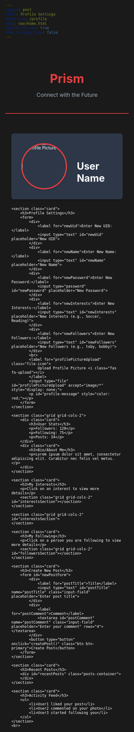 ```yaml
---
layout: post
title: Profile Settings
permalink: /profile
menu: nav/home.html
search_exclude: true
show_reading_time: false
---
```


<style>
    * {
        margin: 0;
        padding: 0;
        box-sizing: border-box;
    }

    html {
        font-family: 'Roboto', sans-serif;
        background-color: #1a1a1a;
        color: #ffffff;
    }

    .container {
        width: 90%;
        max-width: 1200px;
        margin: 0 auto;
        padding-top: 2rem;
    }

    .page-header {
        text-align: center;
        margin-bottom: 2rem;
        padding: 2rem 0;
        border-bottom: 2px solid #e53e3e;
    }

    .page-header h1 {
        font-size: 2.5rem;
        font-weight: bold;
        color: #e53e3e;
        margin-bottom: 0.5rem;
    }

    .page-header p {
        color: #a0aec0;
        font-size: 1.1rem;
    }

    .profile {
        display: flex;
        align-items: center;
        margin-bottom: 24px;
        background-color: #2d3748;
        padding: 2rem;
        border-radius: 8px;
        box-shadow: 0 4px 6px rgba(0, 0, 0, 0.1);
    }

    .profile img {
        width: 150px;
        height: 150px;
        border-radius: 50%;
        border: 4px solid #e53e3e;
        margin-right: 2rem;
        box-shadow: 0 2px 4px rgba(0, 0, 0, 0.2);
    }

    .profile div h2 {
        font-size: 2rem;
        font-weight: bold;
        color: #ffffff;
        margin-bottom: 0.5rem;
    }

    .card {
        background-color: #2d3748;
        padding: 1.5rem;
        border-radius: 8px;
        margin-bottom: 1.5rem;
        box-shadow: 0 4px 6px rgba(0, 0, 0, 0.1);
    }

    .card h3 {
        font-size: 1.5rem;
        font-weight: 600;
        color: #e53e3e;
        margin-bottom: 1.5rem;
        border-bottom: 2px solid #e53e3e;
        padding-bottom: 0.5rem;
    }

    form div {
        margin-bottom: 1rem;
    }

    label {
        display: block;
        margin-bottom: 0.5rem;
        color: #a0aec0;
    }

    input[type="text"],
    input[type="password"] {
        width: 100%;
        padding: 0.75rem;
        border-radius: 4px;
        border: 1px solid #4a5568;
        background-color: #1a202c;
        color: #ffffff;
        margin-bottom: 1rem;
    }

    input[type="text"]:focus,
    input[type="password"]:focus {
        outline: none;
        border-color: #e53e3e;
        box-shadow: 0 0 0 2px rgba(229, 62, 62, 0.2);
    }

    .file-icon {
        display: inline-block;
        padding: 0.75rem 1.5rem;
        background-color: #e53e3e;
        color: white;
        border-radius: 4px;
        cursor: pointer;
        transition: background-color 0.2s;
    }

    .file-icon:hover {
        background-color: #c53030;
    }

    #profile-message {
        margin-top: 1rem;
        padding: 0.75rem;
        border-radius: 4px;
        font-weight: 500;
    }

    .grid {
        display: grid;
        gap: 16px;
        margin-bottom: 24px;
    }

    .grid-cols-2 {
        grid-template-columns: repeat(2, 1fr);
    }

    .card img {
        width: 100%;
        border-radius: 8px;
        transition: transform 0.3s ease-in-out;
    }

    .card img:hover {
        transform: scale(1.05);
    }

    .card p {
        margin-top: 8px;
    }

    ul {
        list-style: none;
    }

    ul li {
        margin: 8px 0;
    }

    .input-field {
        width: 100%;
        padding: 0.75rem;
        margin-bottom: 1rem;
        border: 2px solid #e53e3e;
        border-radius: 6px;
        background-color: #1a1a1a;
        color: #ffffff;
        font-size: 1rem;
        transition: border-color 0.3s ease;
    }

    .input-field:focus {
        outline: none;
        border-color: #fc8181;
        box-shadow: 0 0 0 2px rgba(229, 62, 62, 0.2);
    }

    textarea.input-field {
        resize: vertical;
        min-height: 100px;
    }

    .btn-primary {
        background-color: #e53e3e;
        color: white;
        padding: 0.75rem 1.5rem;
        border: none;
        border-radius: 6px;
        font-size: 1rem;
        cursor: pointer;
        transition: background-color 0.3s ease;
    }

    .btn-primary:hover {
        background-color: #c53030;
    }

    #newPostForm {
        display: flex;
        flex-direction: column;
        gap: 1rem;
    }

    #newPostForm label {
        color: #a0aec0;
        font-size: 1rem;
        margin-bottom: 0.5rem;
        display: block;
    }

    .posts-container {
        display: flex;
        flex-direction: column;
        gap: 1rem;
        max-height: 500px;
        overflow-y: auto;
    }

    .message-bubble {
        background-color: #2d3748;
        padding: 1rem;
        border-radius: 8px;
        margin: 0;
        border-left: 3px solid #e53e3e;
    }

    .post-title {
        font-weight: bold;
        color: #e53e3e;
        margin-bottom: 0.5rem;
    }

    .post-comment {
        color: #ffffff;
    }
</style>

<div class="page-header">
    <h1>Prism</h1>
    <p>Connect with the Future</p>
</div>

<div class="container">
    <section class="profile">
        <img src="https://placehold.co/150x150" alt="Profile Picture" id="profilePicture">
        <div>
            <h2 id="username">User Name</h2>
        </div>
    </section>

    <section class="card">
        <h3>Profile Settings</h3>
        <form>
            <div>
                <label for="newUid">Enter New UID:</label>
                <input type="text" id="newUid" placeholder="New UID">
            </div>
            <div>
                <label for="newName">Enter New Name:</label>
                <input type="text" id="newName" placeholder="New Name">
            </div>
            <div>
                <label for="newPassword">Enter New Password:</label>
                <input type="password" id="newPassword" placeholder="New Password">
            </div>
            <div>
                <label for="newInterests">Enter New Interests:</label>
                <input type="text" id="newInterests" placeholder="New Interests (e.g., Soccer, Reading)">
            </div>
            <div>
                <label for="newFollowers">Enter New Followers:</label>
                <input type="text" id="newFollowers" placeholder="New Followers (e.g., toby, bobby)">
            </div>
            <br>
            <label for="profilePictureUpload" class="file-icon">
                Upload Profile Picture <i class="fas fa-upload"></i>
            </label>
            <input type="file" id="profilePictureUpload" accept="image/*" style="display: none;">
            <p id="profile-message" style="color: red;"></p>
        </form>
    </section>

    <section class="grid grid-cols-2">
        <div class="card">
            <h3>User Stats</h3>
            <p>Followers: 120</p>
            <p>Following: 75</p>
            <p>Posts: 34</p>
        </div>
        <div class="card">
            <h3>Bio/About Me</h3>
            <p>Lorem ipsum dolor sit amet, consectetur adipiscing elit. Curabitur nec felis vel metus.</p>
        </div>
    </section>

    <section class="card">
        <h3>My Interests</h3>
        <p>Click on an interest to view more details</p>
        <section class="grid grid-cols-2" id="interestsSection"></section>
    </section>

    <section class="grid grid-cols-2" id="interestsSection">
    </section>

    <section class="card">
        <h3>My Following</h3>
        <p>Click on a person you are following to view more details</p>
        <section class="grid grid-cols-2" id="followersSection"></section>
    </section>
    
    <section class="card">
        <h3>Create New Post</h3>
        <form id="newPostForm">
            <div>
                <label for="postTitle">Title</label>
                <input type="text" id="postTitle" name="postTitle" class="input-field" placeholder="Enter post title">
            </div>
            <div>
                <label for="postComment">Comment</label>
                <textarea id="postComment" name="postComment" class="input-field" placeholder="Enter your comment" rows="4"></textarea>
            </div>
            <button type="button" onclick="createPost()" class="btn btn-primary">Create Post</button>
        </form>
    </section>

    <section class="card">
        <h3>Recent Posts</h3>
        <div id="recentPosts" class="posts-container">
        </div>
    </section>

    <section class="card">
        <h3>Activity Feed</h3>
        <ul>
            <li>User1 liked your post</li>
            <li>User2 commented on your photo</li>
            <li>User3 started following you</li>
        </ul>
    </section>
    <br>
</div>

<script type="module">
import { pythonURI, fetchOptions } from '{{site.baseurl}}/assets/js/api/config.js';

function createInterestCards(interests) {
    const interestsSection = document.getElementById('interestsSection');
    interestsSection.innerHTML = '';
    
    if (!interests || interests.length === 0) {
        const placeholderInterests = ['Gaming', 'Reading', 'Music', 'Art'];
        placeholderInterests.forEach((interest, index) => {
            const card = document.createElement('div');
            card.className = 'card';
            card.innerHTML = `
                <h4>${interest}</h4>
                <img src="https://placehold.co/300x200/d34e3f/a3adbf/png?text=${interest}" alt="${interest}">
                <button onclick="deleteInterest('${interest}')">Delete</button>
                <button onclick="editInterest('${interest}')">Edit</button>
            `;
            interestsSection.appendChild(card);
        });
        return;
    }

    interests.forEach(interest => {
        const card = document.createElement('div');
        card.className = 'card';
        card.innerHTML = `
            <h4>${interest}</h4>
            <img src="https://placehold.co/300x200/d34e3f/a3adbf/png?text=${interest}" alt="${interest}">
            <button onclick="deleteInterest('${interest}')">Delete</button>
            <button onclick="editInterest('${interest}')">Edit</button>
        `;
        interestsSection.appendChild(card);
    });
}

function createFollowerCards(followers) {
    const followersSection = document.getElementById('followersSection');
    followersSection.innerHTML = '';
    
    if (!followers || followers.length === 0) {
        const placeholderFollowers = ['Gaming', 'Reading', 'Music', 'Art'];
        placeholderFollowers.forEach((follower, index) => {
            const card = document.createElement('div');
            card.className = 'card';
            card.innerHTML = `
                <h4>${follower}</h4>
                <img src="https://placehold.co/300x200/218f66/a3adbf/png?text=${interest}" alt="${interest}">
            `;
            followersSection.appendChild(card);
        });
        return;
    }

    followers.forEach(follower => {
        const card = document.createElement('div');
        card.className = 'card';
        card.innerHTML = `
            <h4>${follower}</h4>
            <img src="https://placehold.co/300x200/218f66/a3adbf/png?text=${follower}" alt="${follower}">
        `;
        followersSection.appendChild(card);
    });
}

async function updateUserInfo() {
    try {
        const response = await fetch(pythonURI + "/api/user", {
            ...fetchOptions,
            method: 'GET'
        });
        const data = await response.json();
        
        document.getElementById('username').textContent = data.name || 'User Name';
        
        if (data.pfp) {
            document.getElementById('profilePicture').src = data.pfp;
        }
        
        const interestsResponse = await fetch(pythonURI + "/api/interests", {
            ...fetchOptions,
            method: 'GET'
        });
        const interestsData = await interestsResponse.json();
        const interests = interestsData ? interestsData.split(',').map(i => i.trim()).filter(i => i) : [];
        createInterestCards(interests);

        const followers = data.followers ? data.followers.split(',').map(i => i.trim()).filter(i => i) : [];
        createFollowerCards(followers);

    } catch (error) {
        console.error('Error fetching user info:', error);
    }
}

document.addEventListener('DOMContentLoaded', updateUserInfo);

async function fetchProfilePicture() {
    try {
        const response = await fetch(pythonURI + "/api/id/pfp", fetchOptions);
        if (!response.ok) {
            throw new Error('Failed to fetch profile picture');
        }
        const data = await response.json();
        if (data && data.pfp) {
            document.getElementById('profilePicture').src = `data:image/jpeg;base64,${data.pfp}`;
        }
    } catch (error) {
        console.error('Error fetching profile picture:', error);
        showError('Error fetching profile picture');
    }
}

function setPlaceholders(userData) {
    const uidInput = document.getElementById('newUid');
    const nameInput = document.getElementById('newName');
    const interestsInput = document.getElementById('newInterests');
    const followersInput = document.getElementById('newFollowers');

    if (userData.uid) uidInput.placeholder = userData.uid;
    if (userData.name) nameInput.placeholder = userData.name;
    if (userData.followers) followersInput.placeholder = userData.followers;
}

async function updateProfile(field, value) {
    try {
        if (field === 'interests' && value) {
            const response = await fetch(pythonURI + "/api/user", fetchOptions);
            const userData = await response.json();
            const currentInterests = userData.interests ? userData.interests.split(',').map(i => i.trim()) : [];
            const newInterests = value.split(',').map(i => i.trim());
            const combinedInterests = [...new Set([...currentInterests, ...newInterests])];
            value = combinedInterests.join(', ');

            const updateResponse = await fetch(pythonURI + "/api/interests", {
                ...fetchOptions,
                method: 'PUT',
                body: JSON.stringify({ interests: value })
            });

            if (!updateResponse.ok) {
                throw new Error('Failed to update interests');
            }

            showError('Interests updated successfully', 'green');
            updateUserInfo();
            return;
        }

        if (field === 'followers' && value) {
            const response = await fetch(pythonURI + "/api/user", fetchOptions);
            const userData = await response.json();
            const currentFollowers = userData.followers ? userData.followers.split(',').map(i => i.trim()) : [];
            const newFollowers = value.split(',').map(i => i.trim());
            const combinedFollowers = [...new Set([...currentFollowers, ...newFollowers])];
            value = combinedFollowers.join(', ');
        }

        const response = await fetch(pythonURI + "/api/user", {
            ...fetchOptions,
            method: 'PUT',
            body: JSON.stringify({
                [field]: value
            })
        });

        if (!response.ok) {
            throw new Error('Failed to update profile');
        }

        showError('Profile updated successfully', 'green');
        updateUserInfo();
    } catch (error) {
        console.error('Error updating profile:', error);
        showError('Error updating profile');
    }
}

async function deleteInterest(interest) {
    try {
        const response = await fetch(pythonURI + "/api/interests", {
            ...fetchOptions,
            method: 'DELETE',
            body: JSON.stringify({ interest: interest })
        });

        if (!response.ok) {
            throw new Error('Failed to delete interest');
        }

        showError('Interest deleted successfully', 'green');
        updateUserInfo();
    } catch (error) {
        console.error('Error deleting interest:', error);
        showError('Error deleting interest');
    }
}

window.deleteInterest = deleteInterest;

async function editInterest(oldInterest) {
    const newInterest = prompt("Edit interest:", oldInterest);
    if (newInterest && newInterest.trim() !== "") {
        try {
            const response = await fetch(pythonURI + "/api/interests", {
                ...fetchOptions,
                method: 'PUT',
                body: JSON.stringify({ interests: newInterest })
            });

            if (!response.ok) {
                throw new Error('Failed to edit interest');
            }

            showError('Interest edited successfully', 'green');
            updateUserInfo();
        } catch (error) {
            console.error('Error editing interest:', error);
            showError('Error editing interest');
        }
    }
}

window.editInterest = editInterest;

async function uploadProfilePicture(file) {
    try {
        const base64String = await convertToBase64(file);
        const response = await fetch(pythonURI + "/api/id/pfp", {
            ...fetchOptions,
            method: 'PUT',
            body: JSON.stringify({ pfp: base64String })
        });

        if (!response.ok) {
            throw new Error('Failed to upload profile picture');
        }

        showError('Profile picture updated successfully', 'green');
        fetchProfilePicture();
    } catch (error) {
        console.error('Error uploading profile picture:', error);
        showError('Error uploading profile picture');
    }
}

function convertToBase64(file) {
    return new Promise((resolve, reject) => {
        const reader = new FileReader();
        reader.onload = () => resolve(reader.result.split(',')[1]);
        reader.onerror = error => reject(error);
        reader.readAsDataURL(file);
    });
}

function showError(message, color = 'red') {
    const messageElement = document.getElementById('profile-message');
    messageElement.style.color = color;
    messageElement.textContent = message;
    setTimeout(() => {
        messageElement.textContent = '';
    }, 3000);
}

async function displayCurrentInterests() {
    try {
        const response = await fetch(pythonURI + "/api/user", fetchOptions);
        const userData = await response.json();
        if (userData.interests) {
            const formattedInterests = userData.interests.split(',').map(i => i.trim()).filter(i => i).join(', ');
            document.getElementById('newInterests').placeholder = `Current interests: ${formattedInterests}`;
        }
    } catch (error) {
        console.error('Error fetching current interests:', error);
    }
}

async function displayCurrentFollowers() {
    try {
        const response = await fetch(pythonURI + "/api/user", fetchOptions);
        const userData = await response.json();
        if (userData.followers) {
            const formattedFollowers = userData.followers.split(',').map(i => i.trim()).filter(i => i).join(', ');
            document.getElementById('newFollowers').placeholder = `Current follower: ${formattedFollowers}`;
        }
    } catch (error) {
        console.error('Error fetching current followers:', error);
    }
}

document.addEventListener('DOMContentLoaded', () => {
    fetchProfilePicture();
    displayCurrentInterests();
    displayCurrentFollowers();

    const profilePictureInput = document.getElementById('profilePictureUpload');
    profilePictureInput.addEventListener('change', (e) => {
        if (e.target.files[0]) {
            uploadProfilePicture(e.target.files[0]);
        }
    });

    const inputs = ['newUid', 'newName', 'newPassword', 'newInterests', 'newFollowers'];
    inputs.forEach(id => {
        const input = document.getElementById(id);
        input.addEventListener('change', (e) => {
            if (e.target.value) {
                updateProfile(id.replace('new', '').toLowerCase(), e.target.value);
                e.target.value = '';
            }
        });
    });
});

window.onload = function() {
    fetchPosts();
};

async function fetchPosts() {
    const channelData = {
        channel_id: 7 
    };

    try {
        const response = await fetch(`${pythonURI}/api/posts/filter`, {
            ...fetchOptions,
            method: 'POST',
            headers: {
                'Content-Type': 'application/json'
            },
            body: JSON.stringify(channelData)
        });

        if (!response.ok) {
            throw new Error('Failed to get posts: ' + response.statusText);
        }

        const posts = await response.json();
        const postsContainer = document.getElementById('recentPosts');
        postsContainer.innerHTML = '';

        posts.forEach(post => {
            const postElement = document.createElement('div');
            postElement.classList.add('message-bubble');
            
            const titleElement = document.createElement('div');
            titleElement.classList.add('post-title');
            titleElement.textContent = post.title;
            
            const commentElement = document.createElement('div');
            commentElement.classList.add('post-comment');
            commentElement.textContent = post.comment;
            
            postElement.appendChild(titleElement);
            postElement.appendChild(commentElement);
            postsContainer.appendChild(postElement);
        });

    } catch (error) {
        console.error('Error fetching posts:', error);
        const postsContainer = document.getElementById('recentPosts');
        postsContainer.innerHTML = '<p style="color: #e53e3e;">Error loading posts. Please try again later.</p>';
    }
}

async function createPost() {
    const title = document.getElementById('postTitle').value.trim();
    const comment = document.getElementById('postComment').value.trim();
    
    if (!title || !comment) {
        alert('Please fill in both title and comment fields');
        return;
    }

    const postData = {
        title: title,
        comment: comment,
        channel_id: 7,
    };

    try {
        const response = await fetch(`${pythonURI}/api/post`, {
            ...fetchOptions,
            method: 'POST',
            headers: {
                'Content-Type': 'application/json'
            },
            body: JSON.stringify(postData)
        });

        if (!response.ok) {
            throw new Error('Failed to create post: ' + response.statusText);
        }

        document.getElementById('newPostForm').reset();
        alert('Post created successfully!');
        
        // Refresh posts after creating a new one
        await fetchPosts();
        
    } catch (error) {
        console.error('Error creating post:', error);
        alert('Failed to create post. Please try again.');
    }
}

window.createPost = createPost;
</script>